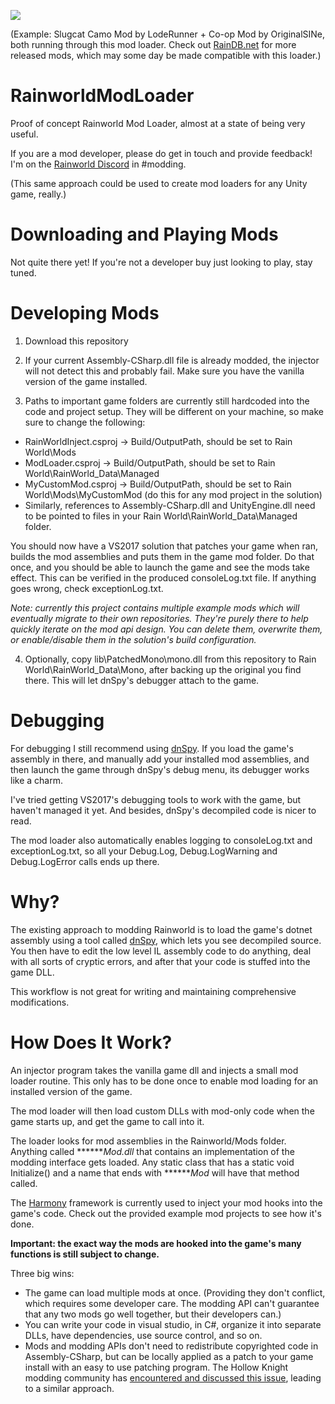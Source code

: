 ![](https://i.imgur.com/KSE4URu.gif)

(Example: Slugcat Camo Mod by LodeRunner + Co-op Mod by OriginalSINe, both running through this mod loader. Check out [RainDB.net](http://www.raindb.net) for more released mods, which may some day be made compatible with this loader.)

# RainworldModLoader
Proof of concept Rainworld Mod Loader, almost at a state of being very useful.

If you are a mod developer, please do get in touch and provide feedback! I'm on the [Rainworld Discord](https://discordapp.com/invite/SBmHbpW) in #modding.

(This same approach could be used to create mod loaders for any Unity game, really.)

# Downloading and Playing Mods

Not quite there yet! If you're not a developer buy just looking to play, stay tuned.

# Developing Mods

1. Download this repository

2. If your current Assembly-CSharp.dll file is already modded, the injector will not detect this and probably fail. Make sure you have the vanilla version of the game installed.

3. Paths to important game folders are currently still hardcoded into the code and project setup. They will be different on your machine, so make sure to change the following:

* RainWorldInject.csproj -> Build/OutputPath, should be set to Rain World\Mods
* ModLoader.csproj       -> Build/OutputPath, should be set to Rain World\RainWorld_Data\Managed
* MyCustomMod.csproj           -> Build/OutputPath, should be set to Rain World\Mods\MyCustomMod (do this for any mod project in the solution)
* Similarly, references to Assembly-CSharp.dll and UnityEngine.dll need to be pointed to files in your Rain World\RainWorld_Data\Managed folder.

You should now have a VS2017 solution that patches your game when ran, builds the mod assemblies and puts them in the game mod folder. Do that once, and you should be able to launch the game and see the mods take effect. This can be verified in the produced consoleLog.txt file. If anything goes wrong, check exceptionLog.txt.

*Note: currently this project contains multiple example mods which will eventually migrate to their own repositories. They're purely there to help quickly iterate on the mod api design. You can delete them, overwrite them, or enable/disable them in the solution's build configuration.*

4. Optionally, copy lib\PatchedMono\mono.dll from this repository to Rain World\RainWorld_Data\Mono, after backing up the original you find there. This will let dnSpy's debugger attach to the game.

# Debugging

For debugging I still recommend using [dnSpy](https://github.com/0xd4d/dnSpy/wiki/Debugging-Unity-Games). If you load the game's assembly in there, and manually add your installed mod assemblies, and then launch the game through dnSpy's debug menu, its debugger works like a charm.

I've tried getting VS2017's debugging tools to work with the game, but haven't managed it yet. And besides, dnSpy's decompiled code is nicer to read.

The mod loader also automatically enables logging to consoleLog.txt and exceptionLog.txt, so all your Debug.Log, Debug.LogWarning and Debug.LogError calls ends up there.

# Why?

The existing approach to modding Rainworld is to load the game's dotnet assembly using a tool called [dnSpy](https://github.com/0xd4d/dnSpy/), which lets you see decompiled source. You then have to edit the low level IL assembly code to do anything, deal with all sorts of cryptic errors, and after that your code is stuffed into the game DLL.

This workflow is not great for writing and maintaining comprehensive modifications.

# How Does It Work?

An injector program takes the vanilla game dll and injects a small mod loader routine. This only has to be done once to enable mod loading for an installed version of the game.

The mod loader will then load custom DLLs with mod-only code when the game starts up, and get the game to call into it.

The loader looks for mod assemblies in the Rainworld/Mods folder. Anything called *******Mod.dll* that contains an implementation of the modding interface gets loaded. Any static class that has a static void Initialize() and a name that ends with *******Mod* will have that method called.

The [Harmony](https://github.com/pardeike/Harmony/wiki) framework is currently used to inject your mod hooks into the game's code. Check out the provided example mod projects to see how it's done.

**Important: the exact way the mods are hooked into the game's many functions is still subject to change.**

Three big wins:

- The game can load multiple mods at once. (Providing they don't conflict, which requires some developer care. The modding API can't guarantee that any two mods go well together, but their developers can.)
- You can write your code in visual studio, in C#, organize it into separate DLLs, have dependencies, use source control, and so on.
- Mods and modding APIs don't need to redistribute copyrighted code in Assembly-CSharp, but can be locally applied as a patch to your game install with an easy to use patching program. The Hollow Knight modding community has [encountered and discussed this issue](https://gist.github.com/thejoshwolfe/db369bebf6518227c830fffee12ddbec), leading to a similar approach.
